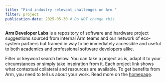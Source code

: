 ```yaml
---
title: "Find industry relevant challenges on Arm "
filter: project
publication-date: 2025-05-30 # Do NOT change this
---
```


**Arm Developer Labs** is a repository of software and hardware project suggestions sourced from internal Arm teams and our network of eco-system partners but framed in way to be immediately accessible and useful to both academics and professional software developers alike. 

Filter or keyword search below.  You can take a project as is, adapt it to your circumstances or simply take inspiration from it.  Each project link shows what contextual collateral and resources are available.  To get benefits from Arm, you need to tell us about your work.  Read more on the [homepage](https://arm-university.github.io/Arm-Developer-Labs/). 